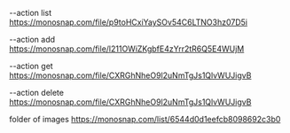 --action list
https://monosnap.com/file/p9toHCxiYaySOv54C6LTNO3hz07D5i

--action add
https://monosnap.com/file/l211OWiZKgbfE4zYrr2tR6Q5E4WUjM

--action get
https://monosnap.com/file/CXRGhNheO9l2uNmTgJs1QlvWUJigvB

--action delete
https://monosnap.com/file/CXRGhNheO9l2uNmTgJs1QlvWUJigvB

folder of images
https://monosnap.com/list/6544d0d1eefcb8098692c3b0
